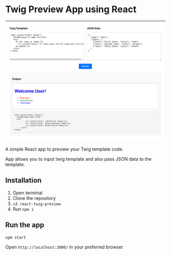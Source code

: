 # Twig Preview App using React

| ![Twig Preview App](./screenshots/React_Twig_Preview_App.png) |
|:------------------------------------------------:|


A simple React app to preview your Twig template code. 

App allows you to input twig template and also pass JSON data to the template.

## Installation

1. Open terminal
2. Clone the repository
2. `cd react-twig-preview`
3. Run `npm i`

## Run the app

`npm start`

Open `http://localhost:3000/` in your preferred browser